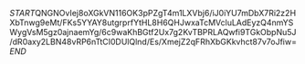 $START$QNGNOvIej8oXGkVN116OK3pPZgT4m1LXVbj6/iJ0iYU7mDbX7Ri2z2HXbTnwg9eMt/FKs5YYAY8utgrprfYtHL8H6QHJwxaTcMVcluLAdEyzQ4nmYSWygVsM5gz0ajnaemYg/6c9waKhBGtf2Ux7g2KvTBPRLAQwfi9TGkObpNu5J/dR0axy2LBN48vRP6nTtCI0DUlQlnd/Es/XmejZ2qFRhXbGKkvhct87v7oJfiw=$END$